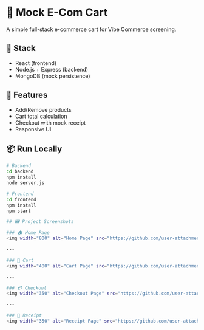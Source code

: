 # 🛒 Mock E-Com Cart

A simple full-stack e-commerce cart for Vibe Commerce screening.

## 🔧 Stack
- React (frontend)
- Node.js + Express (backend)
- MongoDB (mock persistence)

## 🚀 Features
- Add/Remove products
- Cart total calculation
- Checkout with mock receipt
- Responsive UI

## 📦 Run Locally
```bash
# Backend
cd backend
npm install
node server.js

# Frontend
cd frontend
npm install
npm start

## 🖼️ Project Screenshots

### 🏠 Home Page  
<img width="800" alt="Home Page" src="https://github.com/user-attachments/assets/3f863a7d-8be7-4235-8d57-ad29efd333cd" />

---

### 🛒 Cart  
<img width="400" alt="Cart Page" src="https://github.com/user-attachments/assets/7711ad2e-fd59-4402-924d-54f29073a5d5" />

---

### 💳 Checkout  
<img width="350" alt="Checkout Page" src="https://github.com/user-attachments/assets/2355610a-3787-44c1-b46a-340244ab8550" />

---

### 🧾 Receipt  
<img width="350" alt="Receipt Page" src="https://github.com/user-attachments/assets/a593abd8-6978-499d-a373-6216cba2a220" />


